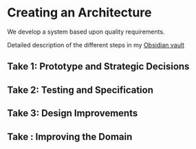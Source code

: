# Creating an Architecture

We develop a system based upon quality requirements.

Detailed description of the different steps in my [Obsidian vault](obsidian://ZorgObsidian/Creating%20a%20Cross-Platform%20GUI.md)


## Take 1: Prototype and Strategic Decisions

## Take 2: Testing and Specification

## Take 3: Design Improvements

## Take : Improving the Domain
